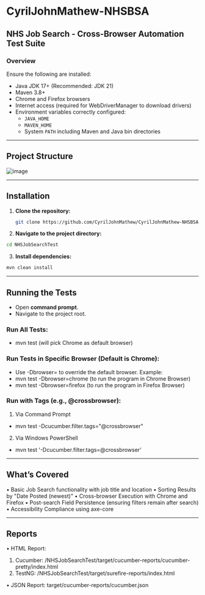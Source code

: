 # CyrilJohnMathew-NHSBSA

## NHS Job Search - Cross-Browser Automation Test Suite
### Overview 
Ensure the following are installed:
- Java JDK 17+ (Recommended: JDK 21)
- Maven 3.8+
- Chrome and Firefox browsers
- Internet access (required for WebDriverManager to download drivers)
- Environment variables correctly configured:
  - `JAVA_HOME`
  - `MAVEN_HOME`
  - System `PATH` including Maven and Java bin directories
--------------------------------------------------------------
## Project Structure

![image](https://github.com/user-attachments/assets/dc207cf2-2605-43ac-8108-8295117b73a1)

-------------------------------------------------------------

## Installation

1. **Clone the repository:**
   ```bash
   git clone https://github.com/CyrilJohnMathew/CyrilJohnMathew-NHSBSA.git
2. **Navigate to the project directory:**
  ```bash
  cd NHSJobSearchTest
 ```
3. **Install dependencies:**
  ```bash
mvn clean install
```
-------------------------------------------------------------
## Running the Tests
* Open **command prompt**.
* Navigate to the project root. 
### Run All Tests:
* mvn test  (will pick Chrome as default browser)
### Run Tests in Specific Browser (Default is Chrome):
* Use -Dbrowser=<browser> to override the default browser. 
Example:
* mvn test -Dbrowser=chrome (to run the program in Chrome Browser)
* mvn test -Dbrowser=firefox (to run the program in Firefox Browser)
### Run with Tags (e.g., @crossbrowser):
  1. Via Command Prompt
  * mvn test -Dcucumber.filter.tags="@crossbrowser"
  2. Via Windows PowerShell
  * mvn test '-Dcucumber.filter.tags=@crossbrowser'

--------------------------------------------------------------
## What’s Covered
•	Basic Job Search functionality with job title and location
•	Sorting Results by "Date Posted (newest)"
•	Cross-browser Execution with Chrome and Firefox
•	Post-search Field Persistence (ensuring filters remain after search)
•	Accessibility Compliance using axe-core

-------------------------------------------------------------
## Reports
•	HTML Report:
1. Cucumber: /NHSJobSearchTest/target/cucumber-reports/cucumber-pretty/index.html
2. TestNG: /NHSJobSearchTest/target/surefire-reports/index.html

•	JSON Report: target/cucumber-reports/cucumber.json
